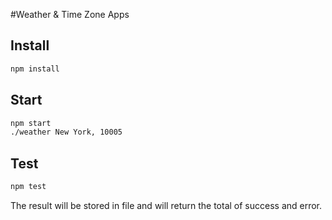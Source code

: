 #Weather & Time Zone Apps
## Install
```bash
npm install
```
## Start
```bash
npm start
./weather New York, 10005
```
## Test
```bash
npm test
```

The result will be stored in file and will return the total of success and error.
